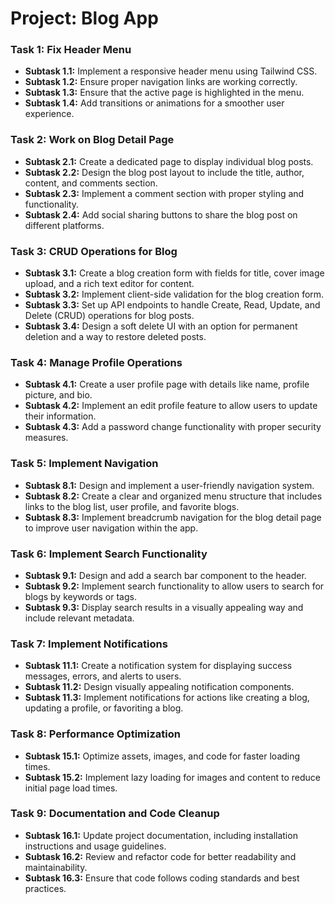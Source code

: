 # Project: Blog App

### Task 1: Fix Header Menu
- **Subtask 1.1:** Implement a responsive header menu using Tailwind CSS.
- **Subtask 1.2:** Ensure proper navigation links are working correctly.
- **Subtask 1.3:** Ensure that the active page is highlighted in the menu.
- **Subtask 1.4:** Add transitions or animations for a smoother user experience.

### Task 2: Work on Blog Detail Page
- **Subtask 2.1:** Create a dedicated page to display individual blog posts.
- **Subtask 2.2:** Design the blog post layout to include the title, author, content, and comments section.
- **Subtask 2.3:** Implement a comment section with proper styling and functionality.
- **Subtask 2.4:** Add social sharing buttons to share the blog post on different platforms.


### Task 3: CRUD Operations for Blog
- **Subtask 3.1:** Create a blog creation form with fields for title, cover image upload, and a rich text editor for content.
- **Subtask 3.2:** Implement client-side validation for the blog creation form.
- **Subtask 3.3:** Set up API endpoints to handle Create, Read, Update, and Delete (CRUD) operations for blog posts.
- **Subtask 3.4:** Design a soft delete UI with an option for permanent deletion and a way to restore deleted posts.

### Task 4: Manage Profile Operations
- **Subtask 4.1:** Create a user profile page with details like name, profile picture, and bio.
- **Subtask 4.2:** Implement an edit profile feature to allow users to update their information.
- **Subtask 4.3:** Add a password change functionality with proper security measures.


### Task 5: Implement Navigation
- **Subtask 8.1:** Design and implement a user-friendly navigation system.
- **Subtask 8.2:** Create a clear and organized menu structure that includes links to the blog list, user profile, and favorite blogs.
- **Subtask 8.3:** Implement breadcrumb navigation for the blog detail page to improve user navigation within the app.

### Task 6: Implement Search Functionality
- **Subtask 9.1:** Design and add a search bar component to the header.
- **Subtask 9.2:** Implement search functionality to allow users to search for blogs by keywords or tags.
- **Subtask 9.3:** Display search results in a visually appealing way and include relevant metadata.

### Task 7: Implement Notifications
- **Subtask 11.1:** Create a notification system for displaying success messages, errors, and alerts to users.
- **Subtask 11.2:** Design visually appealing notification components.
- **Subtask 11.3:** Implement notifications for actions like creating a blog, updating a profile, or favoriting a blog.


### Task 8: Performance Optimization
- **Subtask 15.1:** Optimize assets, images, and code for faster loading times.
- **Subtask 15.2:** Implement lazy loading for images and content to reduce initial page load times.

### Task 9: Documentation and Code Cleanup
- **Subtask 16.1:** Update project documentation, including installation instructions and usage guidelines.
- **Subtask 16.2:** Review and refactor code for better readability and maintainability.
- **Subtask 16.3:** Ensure that code follows coding standards and best practices.

